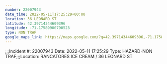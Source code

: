 ```yaml
---
number: 22007943
date_time: 2022-05-11T17:25:29+00:00
location: 36 LEONARD ST
latitude: 42.39714344609396
longitude: -71.17589900790523
type: NON TRAF
google_maps_link: https://maps.google.com/?q=42.39714344609396,-71.17589900790523
---
```


;;;Incident #: 22007943  Date: 2022-05-11 17:25:29   Type: HAZARD-NON TRAF;;;Location: RANCATORES ICE CREAM / 36 LEONARD ST
